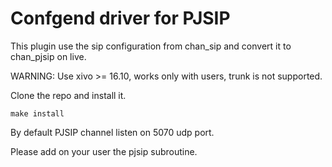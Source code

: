 Confgend driver for PJSIP
=========================

This plugin use the sip configuration from chan_sip and convert it to chan_pjsip on live.

WARNING: Use xivo >= 16.10, works only with users, trunk is not supported.

Clone the repo and install it.

    make install

By default PJSIP channel listen on 5070 udp port.

Please add on your user the pjsip subroutine.
